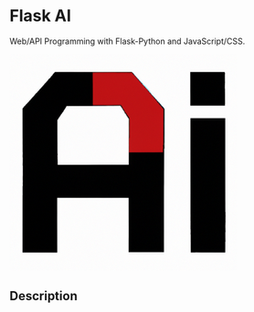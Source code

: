 # Flask AI
Web/API Programming with Flask-Python and JavaScript/CSS.

![Screenshot](https://github.com/ferbcn/Flask-DallE/blob/master/static/images/ai_logo.png?raw=true)

## Description

